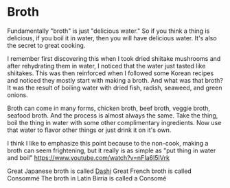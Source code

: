 # Broth
Fundamentally "broth" is just "delicious water." So if you think a thing is delicious, if you boil it in water, then you will have delicious water. It's also the secret to great cooking. 

 I remember first discovering this when I took dried shiitake mushrooms and after rehydrating them in water, I noticed that the water just tasted like shiitakes. 
This was then reinforced when I followed some Korean recipes and noticed they mostly start with making a broth. And what was that broth? It was the result of boiling water with dried fish, radish, seaweed, and green onions. 

Broth can come in many forms, chicken broth, beef broth, veggie broth, seafood broth. And the process is almost always the same. Take the thing, boil the thing in water with some other complimentary ingredients. Now use that water to flavor other things or just drink it on it's own. 

I think I like to emphasize this point because to the non-cook, making a broth can seem frightening, but it really is as simple as "put thing in water and boil" https://www.youtube.com/watch?v=nFIa6I5lVrk

Great Japanese broth is called [Dashi](Dashi.md)
Great French broth is called Consommé
The broth in Latin Birria is called a Consomé

